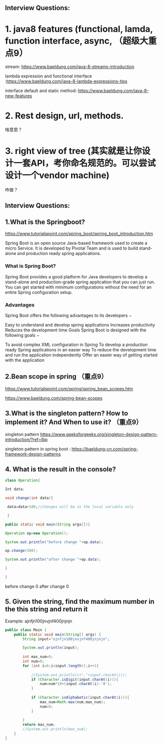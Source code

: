## Interview Questions:

# 1. java8 features (functional, lamda, function interface, async, （超级大重点9）



stream: https://www.baeldung.com/java-8-streams-introduction

lambda expression and functional interface :https://www.baeldung.com/java-8-lambda-expressions-tips

interface default and static method: https://www.baeldung.com/java-8-new-features


# 2. Rest design, url, methods. 

啥意思？

# 3. right view of tree (其实就是让你设计一套API，考你命名规范的。可以尝试设计一个vendor machine)

咋做？


## Interview Questions:
## 1.What is the Springboot?
https://www.tutorialspoint.com/spring_boot/spring_boot_introduction.htm

Spring Boot is an open source Java-based framework used to create a micro Service. It is developed by Pivotal Team and is used to build stand-alone and production ready spring applications.

### What is Spring Boot?

Spring Boot provides a good platform for Java developers to develop a stand-alone and production-grade spring application that you can just run. You can get started with minimum configurations without the need for an entire Spring configuration setup.

### Advantages

Spring Boot offers the following advantages to its developers −

Easy to understand and develop spring applications
Increases productivity
Reduces the development time
Goals
Spring Boot is designed with the following goals −

To avoid complex XML configuration in Spring
To develop a production ready Spring applications in an easier way
To reduce the development time and run the application independently
Offer an easier way of getting started with the application




## 2.Bean scope in spring （重点9）



https://www.tutorialspoint.com/spring/spring_bean_scopes.htm

https://www.baeldung.com/spring-bean-scopes



## 3.What is the singleton pattern? How to implement it? And When to use it? （重点9）

singleton pattern https://www.geeksforgeeks.org/singleton-design-pattern-introduction/?ref=lbp

singleton pattern in spring boot : https://baeldung-cn.com/spring-framework-design-patterns



## 4. What is the result in the console?

```java 
class Operation{ 

Int data;

void change(int data){ 

 data=data+100;//changes will be in the local variable only 

 } 

public static void main(String args[]){ 

Operation op=new Operation(); 

System.out.println("before change "+op.data); 

op.change(500); 

System.out.println("after change "+op.data); 

} 

}
```

before change 0 
after change 0

## 5. Given the string, find the maximum number in the this string and return it
Example: ajnfjn100jnvjnf400jnjnjn


```java 
public class Main {
    public static void main(String[] args) {
        String input="ajnfjn100jnvjnf400jnjnjn";

        System.out.println(input);
        
        int max_num=0;
        int num=0;
        for (int i=0;i<input.length();i++){
            
            //System.out.println(i+","+input.charAt(i));
            if (Character.isDigit(input.charAt(i))){
                num=num*10+(input.charAt(i)-'0');
            }
            
            if (Character.isAlphabetic(input.charAt(i))){
                max_num=Math.max(num,max_num);
                num=0;
            }
            
        }
        return max_num;
        //System.out.println(max_num);
    }
}
```
